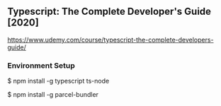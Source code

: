 ## Typescript: The Complete Developer's Guide [2020]

https://www.udemy.com/course/typescript-the-complete-developers-guide/

### Environment Setup

\$ npm install -g typescript ts-node

\$ npm install -g parcel-bundler
